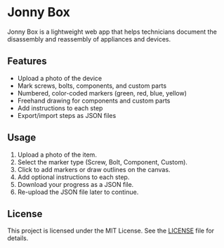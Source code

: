 # Jonny Box

Jonny Box is a lightweight web app that helps technicians document the disassembly and reassembly of appliances and devices.

## Features

- Upload a photo of the device
- Mark screws, bolts, components, and custom parts
- Numbered, color-coded markers (green, red, blue, yellow)
- Freehand drawing for components and custom parts
- Add instructions to each step
- Export/import steps as JSON files

## Usage

1. Upload a photo of the item.
2. Select the marker type (Screw, Bolt, Component, Custom).
3. Click to add markers or draw outlines on the canvas.
4. Add optional instructions to each step.
5. Download your progress as a JSON file.
6. Re-upload the JSON file later to continue.

## License

This project is licensed under the MIT License. See the [LICENSE](LICENSE) file for details.
